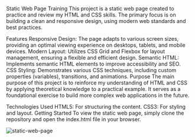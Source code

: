 Static Web Page Training
This project is a static web page created to practice and review my HTML and CSS skills. The primary focus is on building a clean and responsive design, using modern web standards and best practices.

Features
Responsive Design: The page adapts to various screen sizes, providing an optimal viewing experience on desktops, tablets, and mobile devices.
Modern Layout: Utilizes CSS Grid and Flexbox for layout management, ensuring a flexible and efficient design.
Semantic HTML: Implements semantic HTML elements to improve accessibility and SEO.
CSS Styling: Demonstrates various CSS techniques, including custom properties (variables), transitions, and animations.
Purpose
The main purpose of this project is to reinforce my understanding of HTML and CSS by applying theoretical knowledge to a practical example. It serves as a foundational exercise to build more complex web applications in the future.

Technologies Used
HTML5: For structuring the content.
CSS3: For styling and layout.
Getting Started
To view the static web page, simply clone the repository and open the index.html file in your browser.


![static-web-page](https://github.com/ElanoSilva88/Static-Web-Page/assets/106767343/147dc1ed-2796-4a4d-9954-c02f4dc7d40f)
